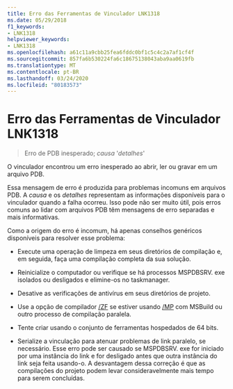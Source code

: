```yaml
---
title: Erro das Ferramentas de Vinculador LNK1318
ms.date: 05/29/2018
f1_keywords:
- LNK1318
helpviewer_keywords:
- LNK1318
ms.openlocfilehash: a61c11a9cbb25fea6fddc0bf1c5c4c2a7af1cf4f
ms.sourcegitcommit: 857fa6b530224fa6c18675138043aba9aa0619fb
ms.translationtype: MT
ms.contentlocale: pt-BR
ms.lasthandoff: 03/24/2020
ms.locfileid: "80183573"
---
```

# <a name="linker-tools-error-lnk1318"></a>Erro das Ferramentas de Vinculador LNK1318

> Erro de PDB inesperado; *causa* '*detalhes*'

O vinculador encontrou um erro inesperado ao abrir, ler ou gravar em um arquivo PDB.

Essa mensagem de erro é produzida para problemas incomuns em arquivos PDB. A *causa* e os *detalhes* representam as informações disponíveis para o vinculador quando a falha ocorreu. Isso pode não ser muito útil, pois erros comuns ao lidar com arquivos PDB têm mensagens de erro separadas e mais informativas.

Como a origem do erro é incomum, há apenas conselhos genéricos disponíveis para resolver esse problema:

- Execute uma operação de limpeza em seus diretórios de compilação e, em seguida, faça uma compilação completa da sua solução.

- Reinicialize o computador ou verifique se há processos MSPDBSRV. exe isolados ou desligados e elimine-os no taskmanager.

- Desative as verificações de antivírus em seus diretórios de projeto.

- Use a opção de compilador [/ZF](../../build/reference/zf.md) se estiver usando [/MP](../../build/reference/mp-build-with-multiple-processes.md) com MSBuild ou outro processo de compilação paralela.

- Tente criar usando o conjunto de ferramentas hospedados de 64 bits.

- Serialize a vinculação para atenuar problemas de link paralelo, se necessário. Esse erro pode ser causado se MSPDBSRV. exe for iniciado por uma instância do link e for desligado antes que outra instância do link seja feita usando-o. A desvantagem dessa correção é que as compilações do projeto podem levar consideravelmente mais tempo para serem concluídas.
